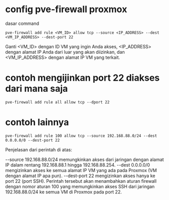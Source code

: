 # config pve-firewall proxmox
dasar command
```
pve-firewall add rule <VM_ID> allow tcp --source <IP_ADDRESS> --dest <VM_IP_ADDRESS> --dest-port 22
```

Ganti <VM_ID> dengan ID VM yang ingin Anda akses, <IP_ADDRESS> dengan alamat IP Anda dari luar yang akan diizinkan, dan <VM_IP_ADDRESS> dengan alamat IP VM yang terkait.

# contoh mengijinkan port 22 diakses dari mana saja

```
pve-firewall add rule all allow tcp --dport 22
```

# contoh lainnya
```
pve-firewall add rule 100 allow tcp --source 192.168.88.0/24 --dest 0.0.0.0/0 --dest-port 22

```
Penjelasan dari perintah di atas:

--source 192.168.88.0/24 memungkinkan akses dari jaringan dengan alamat IP dalam rentang 192.168.88.1 hingga 192.168.88.254.
--dest 0.0.0.0/0 mengizinkan akses ke semua alamat IP VM yang ada pada Proxmox (VM dengan alamat IP apa pun).
--dest-port 22 mengizinkan akses hanya ke port 22 (port SSH).
Perintah tersebut akan menambahkan aturan firewall dengan nomor aturan 100 yang memungkinkan akses SSH dari jaringan 192.168.88.0/24 ke semua VM di Proxmox pada port 22.